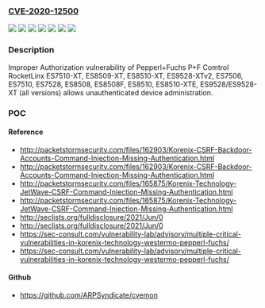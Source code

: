 ### [CVE-2020-12500](https://cve.mitre.org/cgi-bin/cvename.cgi?name=CVE-2020-12500)
![](https://img.shields.io/static/v1?label=Product&message=JetNet&color=blue)
![](https://img.shields.io/static/v1?label=Product&message=P%2BF%20Comtrol%20RocketLinx&color=blue)
![](https://img.shields.io/static/v1?label=Product&message=PMI-110-F2G&color=blue)
![](https://img.shields.io/static/v1?label=Version&message=%3C%20V1.8%20&color=brighgreen)
![](https://img.shields.io/static/v1?label=Version&message=5428G-20SFP%3C%3D%20V1.0%20&color=brighgreen)
![](https://img.shields.io/static/v1?label=Version&message=ES8509-XT%2C%20ES8510-XT%2C%20ES9528-XTv2%2C%20ES7506%2C%20ES7510%2C%20ES7528%2C%20ES8508%2C%20ES8508F%2C%20%20ES8510-XTE%2C%20ES9528%2FES9528-XT%3D%20all%20&color=brighgreen)
![](https://img.shields.io/static/v1?label=Vulnerability&message=CWE-306%20Missing%20Authentication%20for%20Critical%20Function&color=brighgreen)

### Description

Improper Authorization vulnerability of Pepperl+Fuchs P+F Comtrol RocketLinx ES7510-XT, ES8509-XT, ES8510-XT, ES9528-XTv2, ES7506, ES7510, ES7528, ES8508, ES8508F, ES8510, ES8510-XTE, ES9528/ES9528-XT (all versions) allows unauthenticated device administration.

### POC

#### Reference
- http://packetstormsecurity.com/files/162903/Korenix-CSRF-Backdoor-Accounts-Command-Injection-Missing-Authentication.html
- http://packetstormsecurity.com/files/162903/Korenix-CSRF-Backdoor-Accounts-Command-Injection-Missing-Authentication.html
- http://packetstormsecurity.com/files/165875/Korenix-Technology-JetWave-CSRF-Command-Injection-Missing-Authentication.html
- http://packetstormsecurity.com/files/165875/Korenix-Technology-JetWave-CSRF-Command-Injection-Missing-Authentication.html
- http://seclists.org/fulldisclosure/2021/Jun/0
- http://seclists.org/fulldisclosure/2021/Jun/0
- https://sec-consult.com/vulnerability-lab/advisory/multiple-critical-vulnerabilities-in-korenix-technology-westermo-pepperl-fuchs/
- https://sec-consult.com/vulnerability-lab/advisory/multiple-critical-vulnerabilities-in-korenix-technology-westermo-pepperl-fuchs/

#### Github
- https://github.com/ARPSyndicate/cvemon

